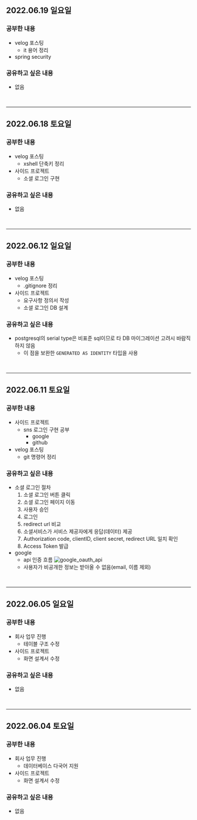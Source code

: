## 2022.06.19 일요일
### 공부한 내용
- velog 포스팅
    + it 용어 정리
- spring security
### 공유하고 싶은 내용
- 없음
<br>

---

## 2022.06.18 토요일
### 공부한 내용
- velog 포스팅
    + xshell 단축키 정리
- 사이드 프로젝트
    + 소셜 로그인 구현
### 공유하고 싶은 내용
- 없음
<br>

---

## 2022.06.12 일요일
### 공부한 내용
- velog 포스팅
    + .gitignore 정리
- 사이드 프로젝트
    + 요구사항 정의서 작성
    + 소셜 로그인 DB 설계
### 공유하고 싶은 내용
- postgresql의 serial type은 비표준 sql이므로 타 DB 마이그레이션 고려시 바람직하지 않음
    + 이 점을 보완한 `GENERATED AS IDENTITY` 타입을 사용 
<br>

---

## 2022.06.11 토요일
### 공부한 내용
- 사이드 프로젝트
    + sns 로그인 구현 공부
        - google
        - github
- velog 포스팅
    + git 명령어 정리
### 공유하고 싶은 내용
- 소셜 로그인 절차
    1. 소셜 로그인 버튼 클릭
    2. 소셜 로그인 페이지 이동
    3. 사용자 승인
    4. 로그인
    5. redirect url 비교
    6. 소셜서비스가 서비스 제공자에게 응답(데이터) 제공
    7. Authorization code, clientID, client secret, redirect URL 일치 확인
    8. Access Token 발급 
- google
    + api 인증 흐름
![google_oauth_api](https://user-images.githubusercontent.com/74666378/173169275-c9974900-d246-45bd-8969-3d21c40f62ab.png)
    + 사용자가 비공개한 정보는 받아올 수 없음(email, 이름 제외)
<br>

---

## 2022.06.05 일요일
### 공부한 내용
- 회사 업무 진행
    + 테이블 구조 수정
- 사이드 프로젝트
    + 화면 설계서 수정
### 공유하고 싶은 내용
- 없음
<br>

---

## 2022.06.04 토요일
### 공부한 내용
- 회사 업무 진행
    + 데이터베이스 다국어 지원
- 사이드 프로젝트
    + 화면 설계서 수정
### 공유하고 싶은 내용
- 없음